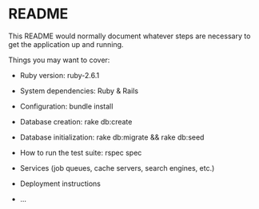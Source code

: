 # README

This README would normally document whatever steps are necessary to get the
application up and running.

Things you may want to cover:

* Ruby version: ruby-2.6.1

* System dependencies: Ruby & Rails

* Configuration: bundle install

* Database creation: rake db:create

* Database initialization: rake db:migrate && rake db:seed

* How to run the test suite: rspec spec

* Services (job queues, cache servers, search engines, etc.)

* Deployment instructions

* ...
